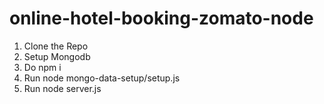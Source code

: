 # online-hotel-booking-zomato-node



1. Clone the Repo 
2. Setup Mongodb 
3. Do npm i
4. Run node mongo-data-setup/setup.js
5. Run node server.js 